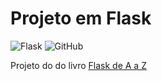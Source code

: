 # Projeto em Flask

![Flask](https://img.shields.io/static/v1?label=Sousa&message=Flask&logo=flask&logoColor=black&style=flat&color=E59500&labelColor=green)
![GitHub](https://img.shields.io/github/license/Carmo-sousa/livro-flask)

Projeto do do livro [Flask de A a Z](https://www.casadocodigo.com.br/products/livro-flask-a-z?_pos=2&_sid=df5bec62a&_ss=r)
